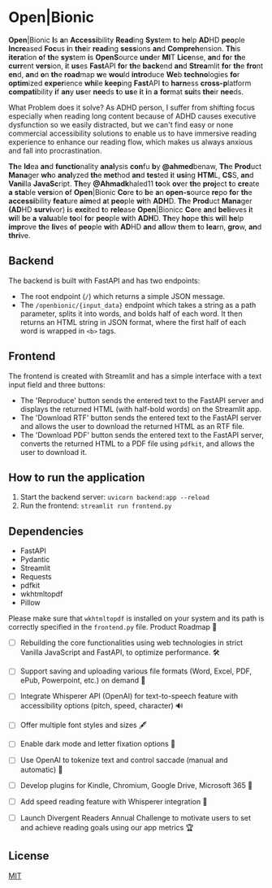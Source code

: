 # Open|Bionic

**Open**|Bionic **I**s **a**n **Accessi**bility **Read**ing **Sys**tem **t**o **he**lp **AD**HD **peo**ple **Incre**ased **Foc**us **i**n **the**ir **read**ing **sess**ions **an**d **Compreh**ension. **Th**is **itera**tion **o**f **th**e **sys**tem **i**s **OpenS**ource **und**er **MI**T **Lice**nse, **an**d **fo**r **th**e **curr**ent **vers**ion, **i**t **us**es **Fast**API **fo**r **th**e **back**end **an**d **Strea**mlit **fo**r **th**e **fro**nt **en**d, **an**d **o**n **th**e **road**map **w**e **wou**ld **intro**duce **We**b **techno**logies **fo**r **optim**ized **exper**ience **whi**le **keep**ing **Fast**API **t**o **harn**ess **cross-p**latform **compati**bility **i**f **an**y **us**er **nee**ds **t**o **us**e **i**t **i**n **a** **for**mat **sui**ts **the**ir **nee**ds.

What Problem does it solve?
As ADHD person, I suffer from shifting focus especially when reading long content because of ADHD causes executive dysfunction so we easily distracted, but we can't find easy or none commercial accessibility solutions to enable us to have immersive reading experience to enhance our reading flow, which makes us always anxious and fall into procrastination.

**Th**e **Id**ea **an**d **functio**nality **anal**ysis **con**fu **b**y **@ahmed**benaw, **Th**e **Prod**uct **Mana**ger **wh**o **anal**yzed **th**e **met**hod **an**d **tes**ted **i**t **usi**ng **HTM**L, **CS**S, **an**d **Vani**lla **JavaSc**ript. **Th**ey **@Ahmadk**haled11 **to**ok **ov**er **th**e **proj**ect **t**o **cre**ate **a** **sta**ble **vers**ion **o**f **Open**|Bionic **Co**re **t**o **b**e **a**n **open-s**ource **re**po **fo**r **th**e **accessi**bility **feat**ure **aim**ed **a**t **peo**ple **wi**th **ADH**D. **Th**e **Prod**uct **Mana**ger **(AD**HD **survi**vor) **i**s **exci**ted **t**o **rele**ase **Open**|Bionicc **Co**re **an**d **beli**eves **i**t **wi**ll **b**e **a** **valu**able **to**ol **fo**r **peo**ple **wi**th **ADH**D. **Th**ey **ho**pe **th**is **wi**ll **he**lp **impr**ove **th**e **liv**es **o**f **peo**ple **wi**th **AD**HD **an**d **all**ow **th**em **t**o **lea**rn, **gro**w, **an**d **thri**ve. 

## Backend

The backend is built with FastAPI and has two endpoints:
- The root endpoint (`/`) which returns a simple JSON message.
- The `/openbionic/{input_data}` endpoint which takes a string as a path parameter, splits it into words, and bolds half of each word. It then returns an HTML string in JSON format, where the first half of each word is wrapped in `<b>` tags.

## Frontend

The frontend is created with Streamlit and has a simple interface with a text input field and three buttons:
- The 'Reproduce' button sends the entered text to the FastAPI server and displays the returned HTML (with half-bold words) on the Streamlit app.
- The 'Download RTF' button sends the entered text to the FastAPI server and allows the user to download the returned HTML as an RTF file.
- The 'Download PDF' button sends the entered text to the FastAPI server, converts the returned HTML to a PDF file using `pdfkit`, and allows the user to download it.

## How to run the application
1. Start the backend server: `uvicorn backend:app --reload`
2. Run the frontend: `streamlit run frontend.py`

## Dependencies
- FastAPI
- Pydantic
- Streamlit
- Requests
- pdfkit
- wkhtmltopdf
- Pillow

Please make sure that `wkhtmltopdf` is installed on your system and its path is correctly specified in the `frontend.py` file.
Product Roadmap 🚀

- [ ] Rebuilding the core functionalities using web technologies in strict Vanilla JavaScript and FastAPI, to optimize performance. 🛠️
- [ ] Support saving and uploading various file formats (Word, Excel, PDF, ePub, Powerpoint, etc.) on demand 📄
- [ ] Integrate Whisperer API (OpenAI) for text-to-speech feature with accessibility options (pitch, speed, character) 🔊
- [ ] Offer multiple font styles and sizes 🖋️
- [ ] Enable dark mode and letter fixation options 🌙
- [ ] Use OpenAI to tokenize text and control saccade (manual and automatic) 🧠
- [ ] Develop plugins for Kindle, Chromium, Google Drive, Microsoft 365 🔌
- [ ] Add speed reading feature with Whisperer integration 🚀
- [ ] Launch Divergent Readers Annual Challenge to motivate users to set and achieve reading goals using our app metrics 🏆


## License
[MIT](https://choosealicense.com/licenses/mit/)
